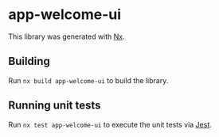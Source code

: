 # app-welcome-ui

This library was generated with [Nx](https://nx.dev).

## Building

Run `nx build app-welcome-ui` to build the library.

## Running unit tests

Run `nx test app-welcome-ui` to execute the unit tests via [Jest](https://jestjs.io).
